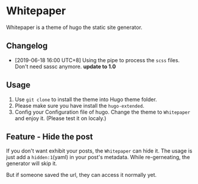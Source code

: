 # Whitepaper
Whitepaper is a theme of hugo the static site generator.

## Changelog
- [2019-06-18 16:00 UTC+8] Using the pipe to process the `scss` files. Don't need sassc anymore. **update to 1.0**

## Usage
1. Use `git clone` to install the theme into Hugo theme folder.
2. Please make sure you have install the `hugo-extended`.
3. Config your Configuration file of hugo. Change the theme to `Whitepaper` and enjoy it. (Please test it on localy.)

## Feature - Hide the post
If you don't want exhibit your posts, the `Whitepaper` can hide it. The usage is just add a `hidden:1`(yaml) in your post's metadata. While re-gerneating, the generator will skip it.

But if someone saved the url, they can access it normally yet.